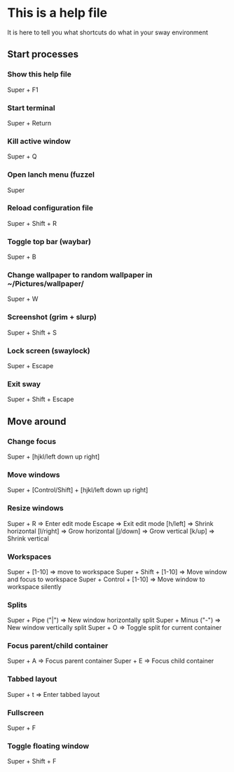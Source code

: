 # This is a help file
It is here to tell you what shortcuts do what in your sway environment

## Start processes
### Show this help file
Super + F1

### Start terminal
Super + Return

### Kill active window
Super + Q

### Open lanch menu (fuzzel
Super

### Reload configuration file
Super + Shift + R

### Toggle top bar (waybar)
Super + B

### Change wallpaper to random wallpaper in ~/Pictures/wallpaper/
Super + W

### Screenshot (grim + slurp)
Super + Shift + S

### Lock screen (swaylock)
Super + Escape

### Exit sway
Super + Shift + Escape


## Move around
### Change focus
Super + [hjkl/left down up right]

### Move windows
Super + [Control/Shift] + [hjkl/left down up right]

### Resize windows
Super + R => Enter edit mode
Escape => Exit edit mode
[h/left] => Shrink horizontal
[l/right] => Grow horizontal
[j/down] => Grow vertical
[k/up] => Shrink vertical

### Workspaces
Super + [1-10] => move to workspace
Super + Shift + [1-10] => Move window and focus to workspace
Super + Control + [1-10] => Move window to workspace silently

### Splits
Super + Pipe ("|") => New window horizontally split
Super + Minus ("-") => New window vertically split
Super + O => Toggle split for current container

### Focus parent/child container
Super + A => Focus parent container
Super + E => Focus child container

### Tabbed layout
Super + t => Enter tabbed layout

### Fullscreen
Super + F

### Toggle floating window
Super + Shift + F

